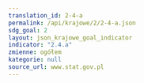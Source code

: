 ```yaml
---
translation_id: 2-4-a
permalink: /api/krajowe/2/2-4-a.json
sdg_goal: 2
layout: json_krajowe_goal_indicator
indicator: "2.4.a"
zmienne: ogółem
kategorie: null
source_url: www.stat.gov.pl
---
```

